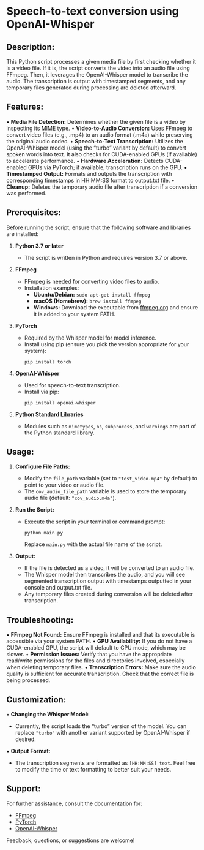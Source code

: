 Speech-to-text conversion using OpenAI-Whisper
=================================================

Description:
-------------
This Python script processes a given media file by first checking whether it is a video file. If it is, the script converts the video into an audio file using FFmpeg. Then, it leverages the OpenAI-Whisper model to transcribe the audio. The transcription is output with timestamped segments, and any temporary files generated during processing are deleted afterward.

Features:
----------
• **Media File Detection:** Determines whether the given file is a video by inspecting its MIME type.
• **Video-to-Audio Conversion:** Uses FFmpeg to convert video files (e.g., .mp4) to an audio format (.m4a) while preserving the original audio codec.
• **Speech-to-Text Transcription:** Utilizes the OpenAI-Whisper model (using the “turbo” variant by default) to convert spoken words into text. It also checks for CUDA-enabled GPUs (if available) to accelerate performance.
• **Hardware Acceleration:** Detects CUDA-enabled GPUs via PyTorch; if available, transcription runs on the GPU.
• **Timestamped Output:** Formats and outputs the transcription with corresponding timestamps in HH:MM:SS format to output.txt file.
• **Cleanup:** Deletes the temporary audio file after transcription if a conversion was performed.

Prerequisites:
---------------
Before running the script, ensure that the following software and libraries are installed:

1. **Python 3.7 or later**
   - The script is written in Python and requires version 3.7 or above.

2. **FFmpeg**
   - FFmpeg is needed for converting video files to audio.
   - Installation examples:
     - **Ubuntu/Debian:** `sudo apt-get install ffmpeg`
     - **macOS (Homebrew):** `brew install ffmpeg`
     - **Windows:** Download the executable from [ffmpeg.org](https://ffmpeg.org/) and ensure it is added to your system PATH.

3. **PyTorch**
   - Required by the Whisper model for model inference.
   - Install using pip (ensure you pick the version appropriate for your system):
     ```
     pip install torch
     ```

4. **OpenAI-Whisper**
   - Used for speech-to-text transcription.
   - Install via pip:
     ```
     pip install openai-whisper
     ```

5. **Python Standard Libraries**
   - Modules such as `mimetypes`, `os`, `subprocess`, and `warnings` are part of the Python standard library.

Usage:
-------
1. **Configure File Paths:**
   - Modify the `file_path` variable (set to `"test_video.mp4"` by default) to point to your video or audio file.
   - The `cov_audio_file_path` variable is used to store the temporary audio file (default: `"cov_audio.m4a"`).

2. **Run the Script:**
   - Execute the script in your terminal or command prompt:
     ```
     python main.py
     ```
     Replace `main.py` with the actual file name of the script.

3. **Output:**
   - If the file is detected as a video, it will be converted to an audio file.
   - The Whisper model then transcribes the audio, and you will see segmented transcription output with timestamps outputted in your console and output.txt file.
   - Any temporary files created during conversion will be deleted after transcription.

Troubleshooting:
----------------
• **FFmpeg Not Found:** Ensure FFmpeg is installed and that its executable is accessible via your system PATH.
• **GPU Availability:** If you do not have a CUDA-enabled GPU, the script will default to CPU mode, which may be slower.
• **Permission Issues:** Verify that you have the appropriate read/write permissions for the files and directories involved, especially when deleting temporary files.
• **Transcription Errors:** Make sure the audio quality is sufficient for accurate transcription. Check that the correct file is being processed.

Customization:
---------------
• **Changing the Whisper Model:**
  - Currently, the script loads the “turbo” version of the model. You can replace `"turbo"` with another variant supported by OpenAI-Whisper if desired.
  
• **Output Format:**
  - The transcription segments are formatted as `[HH:MM:SS] text`. Feel free to modify the time or text formatting to better suit your needs.

Support:
---------
For further assistance, consult the documentation for:
- [FFmpeg](https://ffmpeg.org/documentation.html)
- [PyTorch](https://pytorch.org/docs/stable/index.html)
- [OpenAI-Whisper](https://github.com/openai/whisper)
  
Feedback, questions, or suggestions are welcome!
